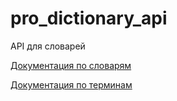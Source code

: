 # pro_dictionary_api
API для словарей

[Документация по словарям](./docs/dictionary.md)

[Документация по терминам](./docs/term.md)

